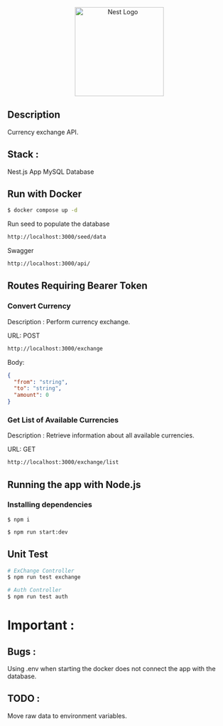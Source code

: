 <p align="center">
  <a href="http://nestjs.com/" target="blank"><img src="https://nestjs.com/img/logo-small.svg" width="200" alt="Nest Logo" /></a>
</p>

[circleci-image]: https://img.shields.io/circleci/build/github/nestjs/nest/master?token=abc123def456
[circleci-url]: https://circleci.com/gh/nestjs/nest


  <!--[![Backers on Open Collective](https://opencollective.com/nest/backers/badge.svg)](https://opencollective.com/nest#backer)
  [![Sponsors on Open Collective](https://opencollective.com/nest/sponsors/badge.svg)](https://opencollective.com/nest#sponsor)-->

## Description

Currency exchange API.

## Stack :

Nest.js App
MySQL Database

## Run with Docker

```bash
$ docker compose up -d
```

Run seed to populate the database

```bash
http://localhost:3000/seed/data
```

Swagger 

```bash
http://localhost:3000/api/ 
```

## Routes Requiring Bearer Token

### Convert Currency
Description : Perform currency exchange.

URL: POST 
```bash
http://localhost:3000/exchange
```

Body: 
```json
{
  "from": "string",
  "to": "string",
  "amount": 0
}
```

### Get List of Available Currencies

Description : Retrieve information about all available currencies.

URL: GET
```bash
http://localhost:3000/exchange/list
```


## Running the app with Node.js

### Installing dependencies
```
$ npm i
```

```bash
$ npm run start:dev
```

## Unit Test

```bash
# ExChange Controller
$ npm run test exchange

# Auth Controller
$ npm run test auth

```


# Important :

## Bugs :
Using .env when starting the docker does not connect the app with the database.

## TODO :
Move raw data to environment variables.

